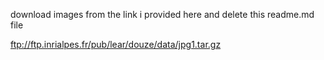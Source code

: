 download images from the link i provided here and delete this readme.md file

ftp://ftp.inrialpes.fr/pub/lear/douze/data/jpg1.tar.gz

